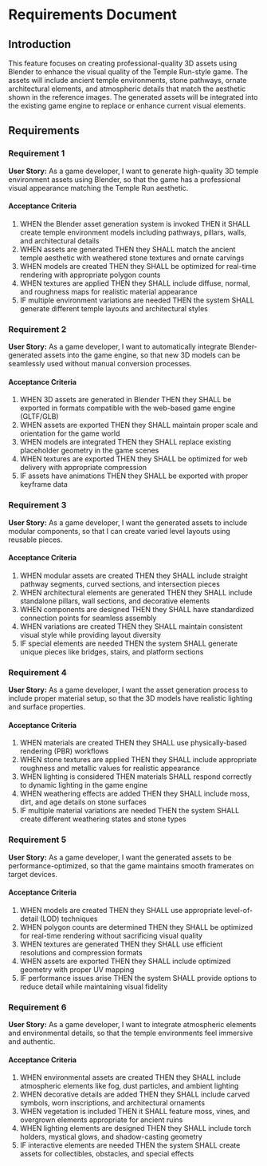 # Requirements Document

## Introduction

This feature focuses on creating professional-quality 3D assets using Blender to enhance the visual quality of the Temple Run-style game. The assets will include ancient temple environments, stone pathways, ornate architectural elements, and atmospheric details that match the aesthetic shown in the reference images. The generated assets will be integrated into the existing game engine to replace or enhance current visual elements.

## Requirements

### Requirement 1

**User Story:** As a game developer, I want to generate high-quality 3D temple environment assets using Blender, so that the game has a professional visual appearance matching the Temple Run aesthetic.

#### Acceptance Criteria

1. WHEN the Blender asset generation system is invoked THEN it SHALL create temple environment models including pathways, pillars, walls, and architectural details
2. WHEN assets are generated THEN they SHALL match the ancient temple aesthetic with weathered stone textures and ornate carvings
3. WHEN models are created THEN they SHALL be optimized for real-time rendering with appropriate polygon counts
4. WHEN textures are applied THEN they SHALL include diffuse, normal, and roughness maps for realistic material appearance
5. IF multiple environment variations are needed THEN the system SHALL generate different temple layouts and architectural styles

### Requirement 2

**User Story:** As a game developer, I want to automatically integrate Blender-generated assets into the game engine, so that new 3D models can be seamlessly used without manual conversion processes.

#### Acceptance Criteria

1. WHEN 3D assets are generated in Blender THEN they SHALL be exported in formats compatible with the web-based game engine (GLTF/GLB)
2. WHEN assets are exported THEN they SHALL maintain proper scale and orientation for the game world
3. WHEN models are integrated THEN they SHALL replace existing placeholder geometry in the game scenes
4. WHEN textures are exported THEN they SHALL be optimized for web delivery with appropriate compression
5. IF assets have animations THEN they SHALL be exported with proper keyframe data

### Requirement 3

**User Story:** As a game developer, I want the generated assets to include modular components, so that I can create varied level layouts using reusable pieces.

#### Acceptance Criteria

1. WHEN modular assets are created THEN they SHALL include straight pathway segments, curved sections, and intersection pieces
2. WHEN architectural elements are generated THEN they SHALL include standalone pillars, wall sections, and decorative elements
3. WHEN components are designed THEN they SHALL have standardized connection points for seamless assembly
4. WHEN variations are created THEN they SHALL maintain consistent visual style while providing layout diversity
5. IF special elements are needed THEN the system SHALL generate unique pieces like bridges, stairs, and platform sections

### Requirement 4

**User Story:** As a game developer, I want the asset generation process to include proper material setup, so that the 3D models have realistic lighting and surface properties.

#### Acceptance Criteria

1. WHEN materials are created THEN they SHALL use physically-based rendering (PBR) workflows
2. WHEN stone textures are applied THEN they SHALL include appropriate roughness and metallic values for realistic appearance
3. WHEN lighting is considered THEN materials SHALL respond correctly to dynamic lighting in the game engine
4. WHEN weathering effects are added THEN they SHALL include moss, dirt, and age details on stone surfaces
5. IF multiple material variations are needed THEN the system SHALL create different weathering states and stone types

### Requirement 5

**User Story:** As a game developer, I want the generated assets to be performance-optimized, so that the game maintains smooth framerates on target devices.

#### Acceptance Criteria

1. WHEN models are created THEN they SHALL use appropriate level-of-detail (LOD) techniques
2. WHEN polygon counts are determined THEN they SHALL be optimized for real-time rendering without sacrificing visual quality
3. WHEN textures are generated THEN they SHALL use efficient resolutions and compression formats
4. WHEN assets are exported THEN they SHALL include optimized geometry with proper UV mapping
5. IF performance issues arise THEN the system SHALL provide options to reduce detail while maintaining visual fidelity

### Requirement 6

**User Story:** As a game developer, I want to integrate atmospheric elements and environmental details, so that the temple environments feel immersive and authentic.

#### Acceptance Criteria

1. WHEN environmental assets are created THEN they SHALL include atmospheric elements like fog, dust particles, and ambient lighting
2. WHEN decorative details are added THEN they SHALL include carved symbols, worn inscriptions, and architectural ornaments
3. WHEN vegetation is included THEN it SHALL feature moss, vines, and overgrown elements appropriate for ancient ruins
4. WHEN lighting elements are designed THEN they SHALL include torch holders, mystical glows, and shadow-casting geometry
5. IF interactive elements are needed THEN the system SHALL create assets for collectibles, obstacles, and special effects
